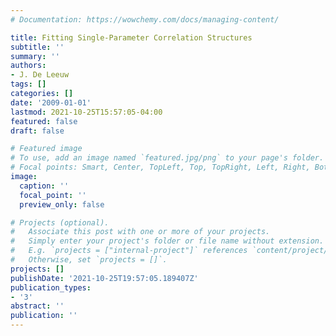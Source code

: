 ```yaml
---
# Documentation: https://wowchemy.com/docs/managing-content/

title: Fitting Single-Parameter Correlation Structures
subtitle: ''
summary: ''
authors:
- J. De Leeuw
tags: []
categories: []
date: '2009-01-01'
lastmod: 2021-10-25T15:57:05-04:00
featured: false
draft: false

# Featured image
# To use, add an image named `featured.jpg/png` to your page's folder.
# Focal points: Smart, Center, TopLeft, Top, TopRight, Left, Right, BottomLeft, Bottom, BottomRight.
image:
  caption: ''
  focal_point: ''
  preview_only: false

# Projects (optional).
#   Associate this post with one or more of your projects.
#   Simply enter your project's folder or file name without extension.
#   E.g. `projects = ["internal-project"]` references `content/project/deep-learning/index.md`.
#   Otherwise, set `projects = []`.
projects: []
publishDate: '2021-10-25T19:57:05.189407Z'
publication_types:
- '3'
abstract: ''
publication: ''
---
```

